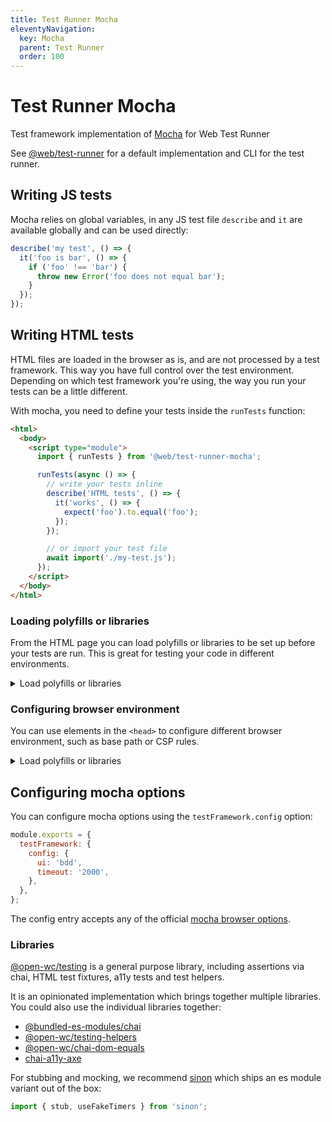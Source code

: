 ```yaml
---
title: Test Runner Mocha
eleventyNavigation:
  key: Mocha
  parent: Test Runner
  order: 100
---
```


# Test Runner Mocha

Test framework implementation of [Mocha](https://mochajs.org/) for Web Test Runner

See [@web/test-runner](https://github.com/modernweb-dev/web/tree/master/packages/test-runner) for a default implementation and CLI for the test runner.

## Writing JS tests

Mocha relies on global variables, in any JS test file `describe` and `it` are available globally and can be used directly:

```js
describe('my test', () => {
  it('foo is bar', () => {
    if ('foo' !== 'bar') {
      throw new Error('foo does not equal bar');
    }
  });
});
```

## Writing HTML tests

HTML files are loaded in the browser as is, and are not processed by a test framework. This way you have full control over the test environment. Depending on which test framework you're using, the way you run your tests can be a little different.

With mocha, you need to define your tests inside the `runTests` function:

```html
<html>
  <body>
    <script type="module">
      import { runTests } from '@web/test-runner-mocha';

      runTests(async () => {
        // write your tests inline
        describe('HTML tests', () => {
          it('works', () => {
            expect('foo').to.equal('foo');
          });
        });

        // or import your test file
        await import('./my-test.js');
      });
    </script>
  </body>
</html>
```

### Loading polyfills or libraries

From the HTML page you can load polyfills or libraries to be set up before your tests are run. This is great for testing your code in different environments.

<details>
<summary>Load polyfills or libraries</summary>

```html
<html>
  <body>
    <script src="./some-polyfill.js"></script>

    <script type="module">
      import { mocha, sessionFinished } from '@web/test-runner-mocha';

      // see examples above
    </script>
  </body>
</html>
```

</details>

### Configuring browser environment

You can use elements in the `<head>` to configure different browser environment, such as base path or CSP rules.

<details>
<summary>Load polyfills or libraries</summary>

```html
<html>
  <head>
    <meta
      http-equiv="Content-Security-Policy"
      content="default-src 'self'; img-src https://*; child-src 'none';"
    />
  </head>
  <body>
    <script type="module">
      import { mocha, sessionFinished } from '@web/test-runner-mocha';

      // see examples above
    </script>
  </body>
</html>
```

</details>

## Configuring mocha options

You can configure mocha options using the `testFramework.config` option:

```js
module.exports = {
  testFramework: {
    config: {
      ui: 'bdd',
      timeout: '2000',
    },
  },
};
```

The config entry accepts any of the official [mocha browser options](https://mochajs.org/#browser-configuration).

### Libraries

[@open-wc/testing](https://open-wc.org/testing/testing.html) is a general purpose library, including assertions via chai, HTML test fixtures, a11y tests and test helpers.

It is an opinionated implementation which brings together multiple libraries. You could also use the individual libraries together:

- [@bundled-es-modules/chai](https://www.npmjs.com/package/@bundled-es-modules/chai)
- [@open-wc/testing-helpers](https://www.npmjs.com/package/@open-wc/testing-helpers)
- [@open-wc/chai-dom-equals](https://www.npmjs.com/package/@open-wc/chai-dom-equals)
- [chai-a11y-axe](https://www.npmjs.com/package/chai-a11y-axe)

For stubbing and mocking, we recommend [sinon](https://www.npmjs.com/package/sinon) which ships an es module variant out of the box:

```js
import { stub, useFakeTimers } from 'sinon';
```
